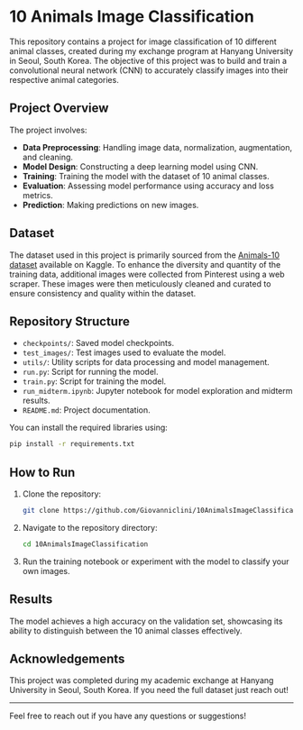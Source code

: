 
# 10 Animals Image Classification

This repository contains a project for image classification of 10 different animal classes, created during my exchange program at Hanyang University in Seoul, South Korea. The objective of this project was to build and train a convolutional neural network (CNN) to accurately classify images into their respective animal categories.

## Project Overview

The project involves:
- **Data Preprocessing**: Handling image data, normalization, augmentation, and cleaning.
- **Model Design**: Constructing a deep learning model using CNN.
- **Training**: Training the model with the dataset of 10 animal classes.
- **Evaluation**: Assessing model performance using accuracy and loss metrics.
- **Prediction**: Making predictions on new images.

## Dataset

The dataset used in this project is primarily sourced from the [Animals-10 dataset](https://www.kaggle.com/datasets/alessiocorrado99/animals10) available on Kaggle. To enhance the diversity and quantity of the training data, additional images were collected from Pinterest using a web scraper. These images were then meticulously cleaned and curated to ensure consistency and quality within the dataset.

## Repository Structure

- `checkpoints/`: Saved model checkpoints.
- `test_images/`: Test images used to evaluate the model.
- `utils/`: Utility scripts for data processing and model management.
- `run.py`: Script for running the model.
- `train.py`: Script for training the model.
- `run_midterm.ipynb`: Jupyter notebook for model exploration and midterm results.
- `README.md`: Project documentation.

You can install the required libraries using:

```bash
pip install -r requirements.txt
```

## How to Run

1. Clone the repository:
   ```bash
   git clone https://github.com/Giovanniclini/10AnimalsImageClassification.git
   ```

2. Navigate to the repository directory:
   ```bash
   cd 10AnimalsImageClassification
   ```

3. Run the training notebook or experiment with the model to classify your own images.

## Results

The model achieves a high accuracy on the validation set, showcasing its ability to distinguish between the 10 animal classes effectively.

## Acknowledgements

This project was completed during my academic exchange at Hanyang University in Seoul, South Korea. 
If you need the full dataset just reach out!

---

Feel free to reach out if you have any questions or suggestions!
